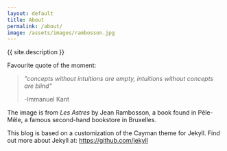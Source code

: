 ```yaml
---
layout: default
title: About
permalink: /about/
image: /assets/images/rambosson.jpg
---
```


{{ site.description }}

Favourite quote of the moment:
>*"concepts without intuitions are empty, intuitions without concepts are blind"*
> 
>-Immanuel Kant

The image is from *Les Astres* by Jean Rambosson, a book found in Pêle-Mêle, a famous second-hand bookstore in Bruxelles.

This blog is based on a customization of the Cayman theme for Jekyll.
Find out more about Jekyll at: https://github.com/jekyll